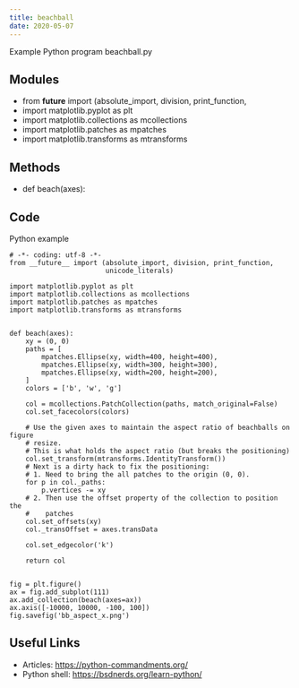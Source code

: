 ```yaml
---
title: beachball
date: 2020-05-07
---
```

Example Python program beachball.py

## Modules

* from __future__ import (absolute_import, division, print_function,
* import matplotlib.pyplot as plt
* import matplotlib.collections as mcollections
* import matplotlib.patches as mpatches
* import matplotlib.transforms as mtransforms

## Methods

* def beach(axes):

## Code

Python example

    # -*- coding: utf-8 -*-
    from __future__ import (absolute_import, division, print_function,
                            unicode_literals)
    
    import matplotlib.pyplot as plt
    import matplotlib.collections as mcollections
    import matplotlib.patches as mpatches
    import matplotlib.transforms as mtransforms
    
    
    def beach(axes):
        xy = (0, 0)
        paths = [
            mpatches.Ellipse(xy, width=400, height=400),
            mpatches.Ellipse(xy, width=300, height=300),
            mpatches.Ellipse(xy, width=200, height=200),
        ]
        colors = ['b', 'w', 'g']
    
        col = mcollections.PatchCollection(paths, match_original=False)
        col.set_facecolors(colors)
    
        # Use the given axes to maintain the aspect ratio of beachballs on figure
        # resize.
        # This is what holds the aspect ratio (but breaks the positioning)
        col.set_transform(mtransforms.IdentityTransform())
        # Next is a dirty hack to fix the positioning:
        # 1. Need to bring the all patches to the origin (0, 0).
        for p in col._paths:
            p.vertices -= xy
        # 2. Then use the offset property of the collection to position the
        #    patches
        col.set_offsets(xy)
        col._transOffset = axes.transData
    
        col.set_edgecolor('k')
    
        return col
    
    
    fig = plt.figure()
    ax = fig.add_subplot(111)
    ax.add_collection(beach(axes=ax))
    ax.axis([-10000, 10000, -100, 100])
    fig.savefig('bb_aspect_x.png')

## Useful Links

- Articles: https://python-commandments.org/
- Python shell: https://bsdnerds.org/learn-python/

